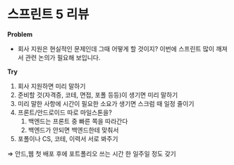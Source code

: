 # 스프린트 5 리뷰

**Problem**

- 회사 지원은 현실적인 문제인데 그때 어떻게 할 것이지? 이번에 스프린트 많이 깨져서 관련 논의가 필요해 보입니다.

**Try**

1. 회사 지원하면 미리 말하기
2. 준비할 것(자격증, 코테, 면접, 포폴 등등)이 생기면 미리 말하기
3. 미리 말한 사항에 시간이 필요한 소요가 생기면 스크럼 때 일정 줄이기
4. 프론트/안드로이드 따로 마일스톤을? 
    1. 백엔드는 프론트 중 빠른 쪽을 따라간다
    2. 백엔드가 안되면 백엔드한테 맞춰서
5. 포폴이나 CS, 코테, 이력서 서로 봐주기

⇒ 안드,웹 첫 배포 후에 포트폴리오 쓰는 시간 한 일주일 정도 갖기
